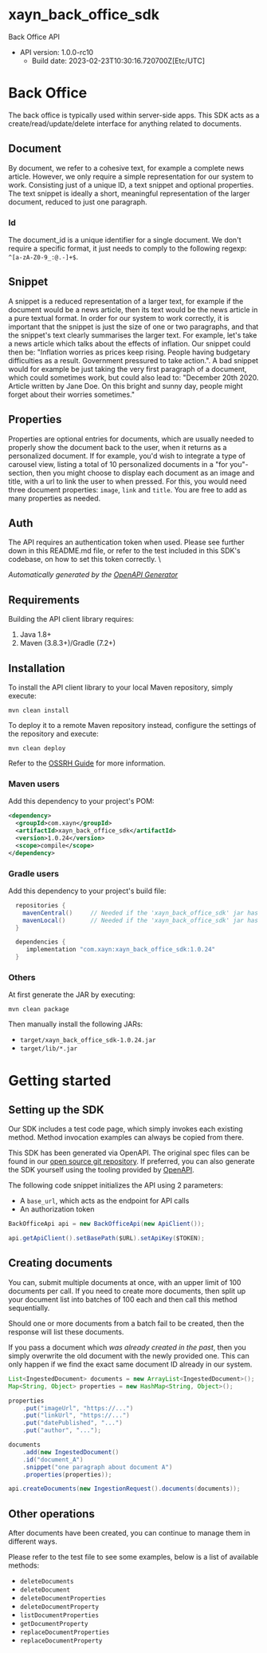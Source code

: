 # xayn_back_office_sdk

Back Office API
- API version: 1.0.0-rc10
  - Build date: 2023-02-23T10:30:16.720700Z[Etc/UTC]

# Back Office
The back office is typically used within server-side apps.
This SDK acts as a create/read/update/delete interface for anything related to documents.

## Document
By document, we refer to a cohesive text, for example a complete news article.
However, we only require a simple representation for our system to work. Consisting just of a unique ID, a text snippet and optional properties.
The text snippet is ideally a short, meaningful representation of the larger document, reduced to just one paragraph.

### Id
The document_id is a unique identifier for a single document.
We don't require a specific format, it just needs to comply to the following regexp: `^[a-zA-Z0-9_:@.-]+$`.

## Snippet
A snippet is a reduced representation of a larger text, for example if the document would be a news article, then its text would be the news article in a pure textual format.
In order for our system to work correctly, it is important that the snippet is just the size of one or two paragraphs, and that the snippet's text clearly summarises the larger text.
For example, let's take a news article which talks about the effects of inflation.
Our snippet could then be: \"Inflation worries as prices keep rising. People having budgetary difficulties as a result. Government pressured to take action.\".
A bad snippet would for example be just taking the very first paragraph of a document, which could sometimes work, but could also lead to:
\"December 20th 2020. Article written by Jane Doe. On this bright and sunny day, people might forget about their worries sometimes.\"

## Properties
Properties are optional entries for documents, which are usually needed to properly show the document back to the user, when it returns as a personalized document.
If for example, you'd wish to integrate a type of carousel view, listing a total of 10 personalized documents in a \"for you\"-section, then you might choose to display each document as an image and title, with a url to link the user to when pressed.
For this, you would need three document properties: `image`, `link` and `title`.
You are free to add as many properties as needed.

## Auth
The API requires an authentication token when used.
Please see further down in this README.md file, or refer to the test included in this SDK's codebase, on how to set this token correctly.
\\


*Automatically generated by the [OpenAPI Generator](https://openapi-generator.tech)*


## Requirements

Building the API client library requires:
1. Java 1.8+
2. Maven (3.8.3+)/Gradle (7.2+)

## Installation

To install the API client library to your local Maven repository, simply execute:

```shell
mvn clean install
```

To deploy it to a remote Maven repository instead, configure the settings of the repository and execute:

```shell
mvn clean deploy
```

Refer to the [OSSRH Guide](http://central.sonatype.org/pages/ossrh-guide.html) for more information.

### Maven users

Add this dependency to your project's POM:

```xml
<dependency>
  <groupId>com.xayn</groupId>
  <artifactId>xayn_back_office_sdk</artifactId>
  <version>1.0.24</version>
  <scope>compile</scope>
</dependency>
```

### Gradle users

Add this dependency to your project's build file:

```groovy
  repositories {
    mavenCentral()     // Needed if the 'xayn_back_office_sdk' jar has been published to maven central.
    mavenLocal()       // Needed if the 'xayn_back_office_sdk' jar has been published to the local maven repo.
  }

  dependencies {
     implementation "com.xayn:xayn_back_office_sdk:1.0.24"
  }
```

### Others

At first generate the JAR by executing:

```shell
mvn clean package
```

Then manually install the following JARs:

* `target/xayn_back_office_sdk-1.0.24.jar`
* `target/lib/*.jar`

# Getting started

## Setting up the SDK

Our SDK includes a test code page, which simply invokes each existing method. Method invocation examples can always be copied from there.

This SDK has been generated via OpenAPI. The original spec files can be found in our [open source git repository](https://github.com/xaynetwork/xayn_discovery_engine/tree/main/web-api/openapi).
If preferred, you can also generate the SDK yourself using the tooling provided by [OpenAPI](https://www.openapis.org/).

The following code snippet initializes the API using 2 parameters:
- A `base_url`, which acts as the endpoint for API calls
- An authorization token

```java
BackOfficeApi api = new BackOfficeApi(new ApiClient());

api.getApiClient().setBasePath($URL).setApiKey($TOKEN);
```

## Creating documents

You can, submit multiple documents at once, with an upper limit of 100 documents per call.
If you need to create more documents, then split up your document list into batches of 100 each and then call this method sequentially.

Should one or more documents from a batch fail to be created, then the response will list these documents.

If you pass a document which _was already created in the past_, then you simply overwrite the old document with the newly provided one. This can only happen if we find the exact same document ID already in our system.

```java
List<IngestedDocument> documents = new ArrayList<IngestedDocument>();
Map<String, Object> properties = new HashMap<String, Object>();

properties
    .put("imageUrl", "https://...")
    .put("linkUrl", "https://...")
    .put("datePublished", "...")
    .put("author", "...");

documents
    .add(new IngestedDocument()
    .id("document_A")
    .snippet("one paragraph about document A")
    .properties(properties));

api.createDocuments(new IngestionRequest().documents(documents));
```

## Other operations

After documents have been created, you can continue to manage them in different ways.

Please refer to the test file to see some examples, below is a list of available methods:
- `deleteDocuments`
- `deleteDocument`
- `deleteDocumentProperties`
- `deleteDocumentProperty`
- `listDocumentProperties`
- `getDocumentProperty`
- `replaceDocumentProperties`
- `replaceDocumentProperty`